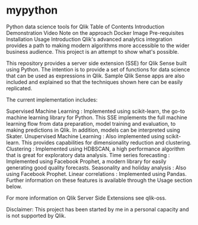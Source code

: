 # mypython
Python data science tools for Qlik
Table of Contents
Introduction
Demonstration Video
Note on the approach
Docker Image
Pre-requisites
Installation
Usage
Introduction
Qlik's advanced analytics integration provides a path to making modern algorithms more accessible to the wider business audience. This project is an attempt to show what's possible.

This repository provides a server side extension (SSE) for Qlik Sense built using Python. The intention is to provide a set of functions for data science that can be used as expressions in Qlik. Sample Qlik Sense apps are also included and explained so that the techniques shown here can be easily replicated.

The current implementation includes:

Supervised Machine Learning : Implemented using scikit-learn, the go-to machine learning library for Python. This SSE implements the full machine learning flow from data preparation, model training and evaluation, to making predictions in Qlik. In addition, models can be interpreted using Skater.
Unupervised Machine Learning : Also implemented using scikit-learn. This provides capabilities for dimensionality reduction and clustering.
Clustering : Implemented using HDBSCAN, a high performance algorithm that is great for exploratory data analysis.
Time series forecasting : Implemented using Facebook Prophet, a modern library for easily generating good quality forecasts.
Seasonality and holiday analysis : Also using Facebook Prophet.
Linear correlations : Implemented using Pandas.
Further information on these features is available through the Usage section below.

For more information on Qlik Server Side Extensions see qlik-oss.

Disclaimer: This project has been started by me in a personal capacity and is not supported by Qlik.
